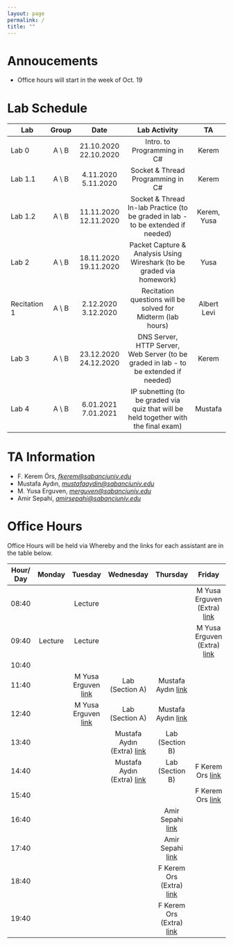 ```yaml
---
layout: page
permalink: /
title: ""
---
```


# Annoucements
- Office hours will start in the week of Oct. 19


# Lab Schedule

| Lab          |  Group  |         Date          |                                     Lab Activity                                     |   TA    |
| ------------ | :-----: | :-------------------: | :----------------------------------------------------------------------------------: | :-----: |
| Lab 0        | A \\  B | 21.10.2020 22.10.2020 |                             Intro. to Programming in C#                              |  Kerem |
| Lab 1.1      | A \\  B |  4.11.2020  5.11.2020 |                          Socket & Thread Programming in C#                           |  Kerem  |
| Lab 1.2      | A \\  B | 11.11.2020 12.11.2020 |                Socket & Thread In-lab Practice (to be graded in lab - to be extended if needed)                 |  Kerem, Yusa  |
| Lab 2        | A \\  B | 18.11.2020 19.11.2020 |        Packet Capture & Analysis Using Wireshark (to be graded via homework)         |   Yusa |
| Recitation 1 | A \\  B |  2.12.2020  3.12.2020 |             Recitation questions will be solved for Midterm (lab hours)              | Albert Levi |
| Lab 3        | A \\  B | 23.12.2020 24.12.2020 |              DNS Server, HTTP Server, Web Server (to be graded in lab - to be extended if needed)               |  Kerem  |
| Lab 4        | A \\  B |  6.01.2021  7.01.2021 | IP subnetting (to be graded via quiz that will be held together with the final exam) | Mustafa |


# TA Information

- F. Kerem Örs, *fkerem@sabanciuniv.edu*
- Mustafa Aydın,  *mustafaaydin@sabanciuniv.edu*
- M. Yusa Erguven, *merguven@sabanciuniv.edu*  
- Amir Sepahi, *amirsepahi@sabanciuniv.edu*  

# Office Hours

Office Hours will be held via Whereby and the links for each assistant are in the table below. 

| Hour/ Day |     **Monday**      |  **Tuesday**  										 |  **Wednesday**  |  **Thursday**   |     **Friday**      |
| :-------: | :-----------------: | :-----------: 										 | :-------------: | :-------------: | :-----------------: |
|   08:40   | 				 	  |    Lecture    										 |                 |                 | M Yusa Erguven (Extra) [link](https://whereby.com/merguven) |
|   09:40   | 		Lecture 	  |    Lecture    										 |                 |                 | M Yusa Erguven (Extra) [link](https://whereby.com/merguven) |
|   10:40   |                     |               										 |                 |  			     |                     |
|   11:40   |                     |  M Yusa Erguven [link](https://whereby.com/merguven) | Lab (Section A) | Mustafa Aydın [link](https://whereby.com/mustafaaydin) ||
|   12:40   |                     |  M Yusa Erguven [link](https://whereby.com/merguven) | Lab (Section A) | Mustafa Aydın [link](https://whereby.com/mustafaaydin) ||
|   13:40   |                     |               										 | Mustafa Aydın (Extra) [link](https://whereby.com/mustafaaydin) | Lab (Section B) |                     |
|   14:40   |                     | 			  										 | Mustafa Aydın (Extra) [link](https://whereby.com/mustafaaydin) | Lab (Section B) | F Kerem Ors [link](http://whereby.com/fkerem) |
|   15:40   |                     |  			  										 |                 |                 | F Kerem Ors [link](http://whereby.com/fkerem) |
|   16:40   |                     |               										 |                 | Amir Sepahi [link](https://whereby.com/cs408-projects) ||
|   17:40   |                     |               										 |                 | Amir Sepahi [link](https://whereby.com/cs408-projects) ||
|   18:40   |                     |               										 |                 | F Kerem Ors (Extra) [link](http://whereby.com/fkerem) |                     |
|   19:40   |                     |                                                      |                 | F Kerem Ors (Extra) [link](http://whereby.com/fkerem) |                     |
